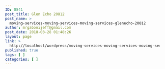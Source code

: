 ```yaml
---
ID: 8841
post_title: Glen Echo 20812
post_name: >
  moving-services-moving-services-moving-services-glenecho-20812
author: mrgabonijeff@gmail.com
post_date: 2018-03-28 01:48:26
layout: page
link: >
  http://localhost/wordpress/moving-services-moving-services-moving-services-glenecho-20812/
published: true
tags: [ ]
categories: [ ]
---
```

